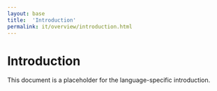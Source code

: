 ```yaml
---
layout: base
title:  'Introduction'
permalink: it/overview/introduction.html
---
```


# Introduction

This document is a placeholder for the language-specific introduction.
